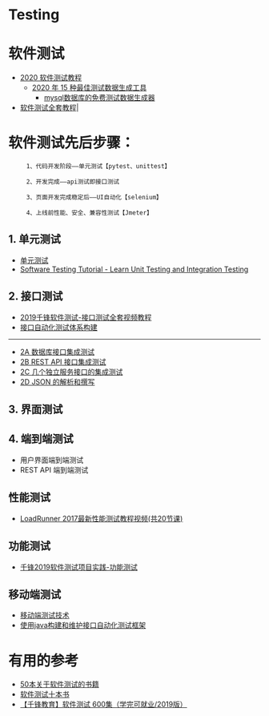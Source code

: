 # Testing


# 软件测试

* [2020 软件测试教程](https://www.kancloud.cn/apachecn/guru99-zh/1953496)
  * [2020 年 15 种最佳测试数据生成工具](https://www.kancloud.cn/apachecn/guru99-zh/1953679) 
    * [mysql数据库的免费测试数据生成器](https://www.coder.work/article/144956)
* [软件测试全套教程](https://www.bilibili.com/video/av69230181/?spm_id_from=333.788.videocard.0)|
 
 
 # 软件测试先后步骤：

         1、代码开发阶段——单元测试【pytest、unittest】

         2、开发完成——api测试即接口测试

         3、页面开发完成稳定后——UI自动化【selenium】

         4、上线前性能、安全、兼容性测试【Jmeter】

## 1. 单元测试
   * [单元测试](https://github.com/stevenli91748/JAVA-Architecture/blob/master/Tools%20and%20Middleware/IntellijIDEA/IDEA%E5%8D%95%E5%85%83%E6%B5%8B%E8%AF%95/README.md)
   * [Software Testing Tutorial - Learn Unit Testing and Integration Testing](https://www.youtube.com/watch?v=Geq60OVyBPg)
## 2. 接口测试

   * [2019千锋软件测试-接口测试全套视频教程](https://www.bilibili.com/video/av63249355/?spm_id_from=333.788.videocard.6)
   * [接口自动化测试体系构建](https://www.bilibili.com/video/av75749911/?spm_id_from=333.788.videocard.1)
   
---

   * [2A 数据库接口集成测试]()
   * [2B REST API 接口集成测试]()
   * [2C 几个独立服务接口的集成测试]()
   * [2D JSON 的解析和撰写]()

## 3. 界面测试

## 4. 端到端测试
   * 用户界面端到端测试
   * REST API 端到端测试

## 性能测试
* [LoadRunner 2017最新性能测试教程视频(共20节课)](https://www.bilibili.com/video/av13809953?from=search&seid=10195134810312223084)

## 功能测试
* [千锋2019软件测试项目实践-功能测试](https://www.bilibili.com/video/av67717723?from=search&seid=11668544806802974054)


## 移动端测试
* [移动端测试技术](https://www.bilibili.com/video/av56801623?from=search&seid=11530379014800168625)
* [使用java构建和维护接口自动化测试框架](https://www.imooc.com/learn/847)

# 有用的参考

* [50本关于软件测试的书籍](https://blog.csdn.net/weixin_41055728/article/details/79974934)
* [软件测试十本书](https://blog.csdn.net/zhouyulu/article/details/78268631)
* [【千锋教育】软件测试 600集（学完可就业/2019版）](https://www.bilibili.com/video/av69422334?from=search&seid=6827222005976129424)

